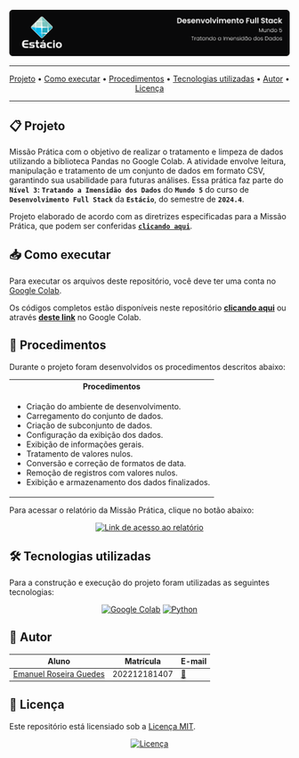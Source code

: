 ![Capa do projeto com logo da Estácio](./.github/capa.png)

<div align="center">

---

[Projeto](#-projeto) • [Como executar](#-como-executar) • [Procedimentos](#-procedimentos) • [Tecnologias utilizadas](#-tecnologias-utilizadas) • [Autor](#-autor) • [Licença](#-licença)

---

</div>

## 📋 Projeto

Missão Prática com o objetivo de realizar o tratamento e limpeza de dados utilizando a biblioteca Pandas no Google Colab. A atividade envolve leitura, manipulação e tratamento de um conjunto de dados em formato CSV, garantindo sua usabilidade para futuras análises. Essa prática faz parte do **`Nível 3`: `Tratando a Imensidão dos Dados`** do **`Mundo 5`** do curso de **`Desenvolvimento Full Stack`** da **`Estácio`**, do semestre de **`2024.4`**.

Projeto elaborado de acordo com as diretrizes especificadas para a Missão Prática, que podem ser conferidas [**`clicando aqui`**](https://sway.cloud.microsoft/s/Mj4KlvJFUMQhV6Yq/embed).

## 📥 Como executar

Para executar os arquivos deste repositório, você deve ter uma conta no [Google Colab](https://colab.research.google.com/).

Os códigos completos estão disponíveis neste repositório [**clicando aqui**](./tratamento_dados.ipynb) ou através [**deste link**](https://colab.research.google.com/drive/17Dxq4cnhC9SVR-eNuY0Mw9NbrCoaViml?usp=sharing) no Google Colab.

## 🔗 Procedimentos

Durante o projeto foram desenvolvidos os procedimentos descritos abaixo:

<table>
  <tr>
    <th>Procedimentos</th>
  </tr>
  <tr>
    <td>
      <ul>
        <li>Criação do ambiente de desenvolvimento.</li>
        <li>Carregamento do conjunto de dados.</li>
        <li>Criação de subconjunto de dados.</li>
        <li>Configuração da exibição dos dados.</li>
        <li>Exibição de informações gerais.</li>
        <li>Tratamento de valores nulos.</li>
        <li>Conversão e correção de formatos de data.</li>
        <li>Remoção de registros com valores nulos.</li>
        <li>Exibição e armazenamento dos dados finalizados.</li>
      </ul>
    </td>
  </tr>
</table>


Para acessar o relatório da Missão Prática, clique no botão abaixo:

<div align="center">

[![Link de acesso ao relatório](https://img.shields.io/badge/-Acesse%20o%20relatório-000000?style=for-the-badge)](./Relatório%20da%20Missão%20Prática.pdf)

</div>


## 🛠 Tecnologias utilizadas

Para a construção e execução do projeto foram utilizadas as seguintes tecnologias:

<div align="center">

[![Google Colab](https://img.shields.io/badge/-Google%20Colab-F9AB00?style=for-the-badge&logo=googlecolab&logoColor=white)](https://colab.research.google.com/) [![Python](https://img.shields.io/badge/-Python-3776AB?style=for-the-badge&logo=python&logoColor=white)](https://www.python.org/)

</div>

## 👥 Autor

| Aluno                                                  | Matrícula    | E-mail                                      |
| ------------------------------------------------------ | ------------ | ------------------------------------------- |
| [Emanuel Roseira Guedes](https://github.com/guedesert) | 202212181407 | [📧](mailto:202212181407@alunos.estacio.br) |

## 📃 Licença

Este repositório está licensiado sob a [Licença MIT](./LICENSE).

<div align=center>

[![Licença](https://img.shields.io/github/license/guedesert/tratando-a-imensidao-dos-dados?style=for-the-badge&color=blue&label=licença)](./LICENSE)

</div>


